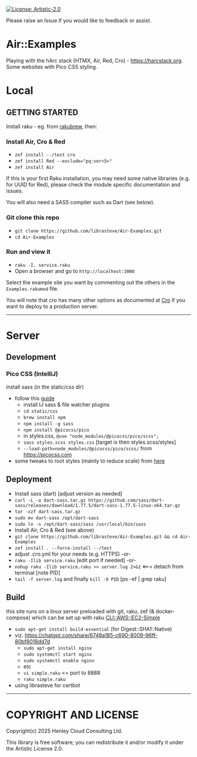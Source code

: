 [![License: Artistic-2.0](https://img.shields.io/badge/License-Artistic%202.0-0298c3.svg)](https://opensource.org/licenses/Artistic-2.0)

Please raise an Issue if you would like to feedback or assist.

# Air::Examples

Playing with the hArc stack (HTMX, Air, Red, Cro) - https://harcstack.org. Some websites with Pico CSS styling.

# Local

## GETTING STARTED

Install raku - eg. from [rakubrew](https://rakubrew.org), then:

### Install Air, Cro & Red
- `zef install --/test cro`
- `zef install Red --exclude="pq:ver<5>"`
- `zef install Air`

If this is your first Raku installation, you may need some native libraries (e.g. for UUID for Red), please check the module specific documentation and issues.

You will also need a SASS compiler such as Dart (see below).

### Git clone this repo
- `git clone https://github.com/librasteve/Air-Examples.git`
- `cd Air-Examples`

### Run and view it
- `raku -I. service.raku`
- Open a browser and go to `http://localhost:3000`

Select the example site you want by commenting out the others in the `Examples.rakumod` file.

You will note that cro has many other options as documented at [Cro](https://cro.raku.org) if you want to deploy to a production server.

---

# Server

## Development

### Pico CSS (IntelliJ)
install sass (in the static/css dir)
- follow this [guide](https://www.jetbrains.com/help/webstorm/transpiling-sass-less-and-scss-to-css.html)
    - install IJ sass & file watcher plugins
    - `cd static/css`
    - `brew install npm`
    - `npm install -g sass`
    - `npm install @picocss/pico`
    - in styles.css, `@use "node_modules/@picocss/pico/scss";`
    - `sass styles.scss styles.css`  [target is then styles.scss/styles]
    - `--load-path=node_modules/@picocss/pico/scss/`
      from https://picocss.com
- some tweaks to root styles (mainly to reduce scale) from [here](https://github.com/picocss/pico/discussions/482)

## Deployment
- Install sass (dart) [adjust version as needed]
- `curl -L -o dart-sass.tar.gz https://github.com/sass/dart-sass/releases/download/1.77.5/dart-sass-1.77.5-linux-x64.tar.gz`
- `tar -xzf dart-sass.tar.gz`
- `sudo mv dart-sass /opt/dart-sass`
- `sudo ln -s /opt/dart-sass/sass /usr/local/bin/sass`
- Install Air, Cro & Red (see above)
- `git clone https://github.com/librasteve/Air-Examples.git && cd Air-Examples`
- `zef install . --force-install --/test`
- adjust .cro.yml for your needs (e.g. HTTPS) -or-
- `raku -Ilib service.raku` [edit port if needed] -or-
- `nohup raku -Ilib service.raku >> server.log 2>&1`  <=== detach from terminal [note PID]
- `tail -f server.log` and finally `kill -9 PID`  [ps -ef | grep raku]

## Build
this site runs on a linux server preloaded with git, raku, zef (& docker-compose) which can be set up with raku [CLI::AWS::EC2-Simple](https://raku.land/zef:librasteve/CLI::AWS::EC2-Simple)
- `sudo apt-get install build-essential` (for Digest::SHA1::Native)
- viz. https://chatgpt.com/share/6748a185-c690-8009-96ff-80bf8018dd7d
    - `sudo apt-get install nginx`
    - `sudo systemctl start nginx`
    - `sudo systemctl enable nginx`
    - etc
    - `vi simple.raku`   <= port to 8888
    - `raku simple.raku`
- using librasteve for certbot

---

# COPYRIGHT AND LICENSE

Copyright(c) 2025 Henley Cloud Consulting Ltd.

This library is free software; you can redistribute it and/or modify it under the Artistic License 2.0.
